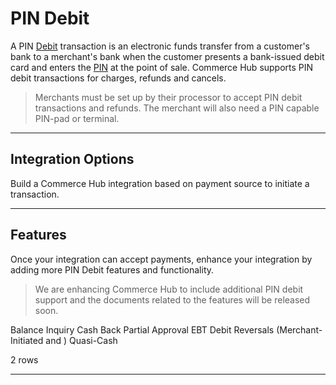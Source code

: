 

# PIN Debit

A PIN [Debit](?path=docs/Resources/FAQs-Glossary/Glossary.md#debit) transaction is an electronic funds transfer from a customer's bank to a merchant's bank when the customer presents a bank-issued debit card and enters the [PIN](?path=docs/Resources/FAQs-Glossary/Glossary.md#pin) at the point of sale. Commerce Hub supports PIN debit transactions for charges, refunds and cancels.


<!-- theme: caution -->
> Merchants must be set up by their processor to accept PIN debit transactions and refunds. The merchant will also need a PIN capable PIN-pad or terminal.


---

## Integration Options

Build a Commerce Hub integration based on payment source to initiate a transaction.

<!-- type: row -->

<!-- type: card
title: EMV Request
description: EMV Request
link: ?path=
-->

<!-- type: card
title: Track Request
description:  Track Request
link: ?path=
-->

<!-- type: card
title: Key Management
description: 
link:
-->

<!-- type: row-end -->

---

## Features 

Once your integration can accept payments, enhance your integration by adding more PIN Debit features and functionality.

<!-- theme: warning -->
> We are enhancing Commerce Hub to include additional PIN debit support and the documents related to the features will be released soon.


Balance Inquiry
Cash Back
Partial Approval
EBT
Debit Reversals (Merchant-Initiated and )
Quasi-Cash

2 rows

<!-- type: row -->

<!-- type: card
title: 
description: EMV Request
link: ?path=
-->

<!-- type: card
title: Track Request
description:  Track Request
link: ?path=
-->

<!-- type: card
title: Key Management
description: 
link:
-->

<!-- type: row-end -->

---
